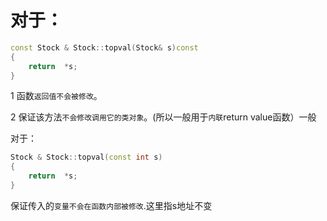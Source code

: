 # 对于：
```c++
const Stock & Stock::topval(Stock& s)const
{
    return  *s;
}
```
1 函数`返回值不会被修改`。

2 保证该方法`不会修改调用它的类对象`。(所以一般用于`内联`return value函数）一般

对于：

```c++
Stock & Stock::topval(const int s)
{
    return  *s;
}
```
保证传入的`变量不会在函数内部被修改`.这里指s地址不变


